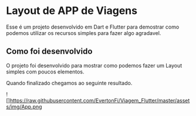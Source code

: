 # Layout de APP de Viagens

Esse é um projeto desenvolvido em Dart e Flutter para demostrar como podemos utilizar os recursos simples para fazer algo agradavel.

## Como foi desenvolvido

O projeto foi desenvolvido para mostrar como podemos fazer um Layout simples com poucos elementos.

Quando finalizado chegamos ao seguinte resultado.

 ![]https://raw.githubusercontent.com/EvertonFi/Viagem_Flutter/master/assets/img/App.png
